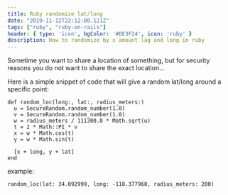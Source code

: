 ```yaml
---
title: Ruby randomize lat/long
date: "2019-11-12T22:12:00.121Z"
tags: ["ruby", "ruby-on-rails"]
header: { type: 'icon', bgColor: '#DE3F24', icon: 'ruby' }
description: How to randomize by x amount lag and long in ruby
---
```


Sometime you want to share a location of something, but for security reasons you do not want to share the exact location...

Here is a simple snippet of code that will give a random lat/long around a specific point:
```
def random_loc(long:, lat:, radius_meters:)
  u = SecureRandom.random_number(1.0)
  v = SecureRandom.random_number(1.0)
  w = radius_meters / 111300.0 * Math.sqrt(u)
  t = 2 * Math::PI * v
  x = w * Math.cos(t)
  y = w * Math.sin(t)

  [x + long, y + lat]
end
```

example:
```
random_loc(lat: 34.092999, long: -118.377968, radius_meters: 200)
```
